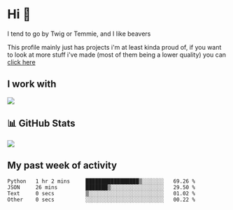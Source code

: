 <h1 align="left">Hi 👋</h1>

<p>I tend to go by Twig or Temmie, and I like beavers</p>
<p>This profile mainly just has projects i'm at least kinda proud of, if you want to look at more stuff i've made (most of them being a lower quality) you can <a href=https://github.com/orgs/JustTemmiesRandomProjects>click here</a>

<h2 align="left">I work with</h2>
<div align=left>
  <img src="https://skillicons.dev/icons?i=py,linux,godot,blender,git,javascript,css,html,&theme=dark">
</div>

<h2 align="left">📊 GitHub Stats</h2>
<div align=left>
  <img src="https://github-readme-stats.vercel.app/api?username=JustTemmie&theme=nord&hide_border=false&include_all_commits=true&count_private=true"><br>
</div>

<h2 align="left">My past week of activity</h2>
<!--START_SECTION:waka-->

```text
Python   1 hr 2 mins     █████████████████▒░░░░░░░   69.26 %
JSON     26 mins         ███████▒░░░░░░░░░░░░░░░░░   29.50 %
Text     0 secs          ▒░░░░░░░░░░░░░░░░░░░░░░░░   01.02 %
Other    0 secs          ░░░░░░░░░░░░░░░░░░░░░░░░░   00.22 %
```

<!--END_SECTION:waka-->
